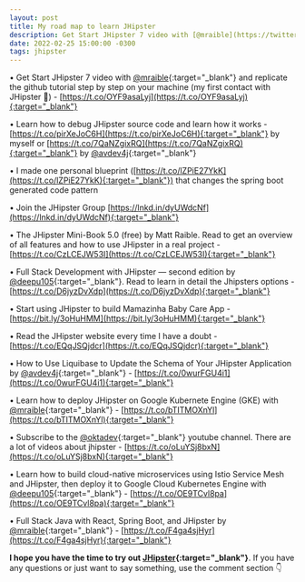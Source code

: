 ```yaml
---
layout: post
title: My road map to learn JHipster
description: Get Start JHipster 7 video with [@mraible](https://twitter.com/mraible?t=BK6_6Qf1CS0jFODjpxEjMg&s=09){:target="_blank"}  and replicate the github tutorial step by step on your machine (my first contact with JHipster 🤯) - [https://t.co/OYF9asaLyj](https://t.co/OYF9asaLyj){:target="_blank"} 
date: 2022-02-25 15:00:00 -0300
tags: jhipster
---
```


• Get Start JHipster 7 video with [@mraible](https://twitter.com/mraible?t=BK6_6Qf1CS0jFODjpxEjMg&s=09){:target="_blank"}  and replicate the github tutorial step by step on your machine (my first contact with JHipster 🤯) - [https://t.co/OYF9asaLyj](https://t.co/OYF9asaLyj){:target="_blank"} 

• Learn how to debug JHipster source code and learn how it works - [https://t.co/pirXeJoC6H](https://t.co/pirXeJoC6H){:target="_blank"} by myself or [https://t.co/7QaNZgixRQ](https://t.co/7QaNZgixRQ){:target="_blank"} by [@avdev4j](https://twitter.com/avdev4j?t=5f1PdVVFRzYQ3ViicdJwBg&s=09){:target="_blank"}

• I made one personal blueprint ([https://t.co/lZPiE27YkK](https://t.co/lZPiE27YkK){:target="_blank"}) that changes the spring boot generated code pattern

• Join the JHipster Group [https://lnkd.in/dyUWdcNf](https://lnkd.in/dyUWdcNf){:target="_blank"}

• The JHipster Mini-Book 5.0 (free) by Matt Raible. Read to get an overview of all features and how to use JHipster in a real project - [https://t.co/CzLCEJW53I](https://t.co/CzLCEJW53I){:target="_blank"}

• Full Stack Development with JHipster — second edition by [@deepu105](https://twitter.com/deepu105?t=ReyanpgBIYcE6FoKC4Z4KA&s=09){:target="_blank"}. Read to learn in detail the Jhipsters options - [https://t.co/D6jyzDvXdp](https://t.co/D6jyzDvXdp){:target="_blank"}

• Start using JHipster to build Mamazinha Baby Care App - [https://bit.ly/3oHuHMM](https://bit.ly/3oHuHMM){:target="_blank"}

• Read the JHipster website every time I have a doubt - [https://t.co/EQqJSQjdcr](https://t.co/EQqJSQjdcr){:target="_blank"}

• How to Use Liquibase to Update the Schema of Your JHipster Application by [@avdev4j](https://twitter.com/avdev4j?t=5f1PdVVFRzYQ3ViicdJwBg&s=09){:target="_blank"} - [https://t.co/0wurFGU4i1](https://t.co/0wurFGU4i1){:target="_blank"}

• Learn how to deploy JHipster on Google Kubernete Engine (GKE) with [@mraible](https://twitter.com/mraible?t=BK6_6Qf1CS0jFODjpxEjMg&s=09){:target="_blank"} - [https://t.co/bTITMOXnYl](https://t.co/bTITMOXnYl){:target="_blank"}

• Subscribe to the [@oktadev](https://twitter.com/oktadev?t=mx2sCKUOyxkEdxkVx3xiGQ&s=09){:target="_blank"} youtube channel. There are a lot of videos about jhipster - [https://t.co/oLuYSj8bxN](https://t.co/oLuYSj8bxN){:target="_blank"}

• Learn how to build cloud-native microservices using Istio Service Mesh and JHipster, then deploy it to Google Cloud Kubernetes Engine with [@deepu105](https://twitter.com/deepu105?t=ReyanpgBIYcE6FoKC4Z4KA&s=09){:target="_blank"} - [https://t.co/OE9TCvl8pa](https://t.co/OE9TCvl8pa){:target="_blank"}

• Full Stack Java with React, Spring Boot, and JHipster by [@mraible](https://twitter.com/mraible?t=BK6_6Qf1CS0jFODjpxEjMg&s=09){:target="_blank"} - [https://t.co/F4ga4sjHyr](https://t.co/F4ga4sjHyr){:target="_blank"}

**I hope you have the time to try out [JHipster](https://www.jhipster.tech/){:target="_blank"}**. If you have any questions or just want to say something, use the comment section 👇
